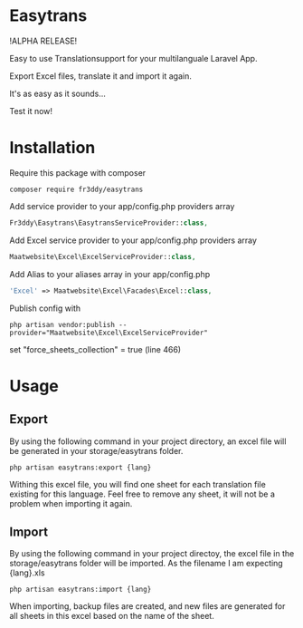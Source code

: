 # Easytrans

!ALPHA RELEASE!

Easy to use Translationsupport for your multilanguale Laravel App.

Export Excel files, translate it and import it again.

It's as easy as it sounds...

Test it now!


# Installation
Require this package with composer
```
composer require fr3ddy/easytrans
```

Add service provider to your app/config.php providers array
```php
Fr3ddy\Easytrans\EasytransServiceProvider::class,
```

Add Excel service provider to your app/config.php providers array
```php
Maatwebsite\Excel\ExcelServiceProvider::class,
```

Add Alias to your aliases array in your app/config.php
```php
'Excel' => Maatwebsite\Excel\Facades\Excel::class,
```

Publish config with
```
php artisan vendor:publish --provider="Maatwebsite\Excel\ExcelServiceProvider"
```
set "force_sheets_collection" = true (line 466)


# Usage
## Export
By using the following command in your project directory, an excel file will be generated in your storage/easytrans folder.
```
php artisan easytrans:export {lang}
```

Withing this excel file, you will find one sheet for each translation file existing for this language.
Feel free to remove any sheet, it will not be a problem when importing it again.


## Import
By using the following command in your project directoy, the excel file in the storage/easytrans folder will be imported. As the filename I am expecting {lang}.xls
```
php artisan easytrans:import {lang}
```

When importing, backup files are created, and new files are generated for all sheets in this excel based on the name of the sheet.
